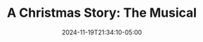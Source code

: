 ---
title: "A Christmas Story: The Musical"
Theatre: Alhambra Theatre & Dining
Venue: Alhambra Theatre
date: 2024-11-19T21:34:10-05:00
opening_date: 2024-11-21
closing_date: 2024-12-24
showtimes:
  - 2024-11-21 18:00:00
  - 2024-11-22 17:45:00
  - 2024-11-23 12:00:00
  - 2024-11-23 18:00:00
  - 2024-11-24 12:00:00
  - 2024-11-24 18:00:00
  - 2024-11-26 18:00:00
  - 2024-11-27 18:00:00
  - 2024-11-29 18:00:00
  - 2024-11-30 12:00:00
  - 2024-11-30 18:00:00
  - 2024-12-01 12:00:00
  - 2024-12-01 18:00:00
  - 2024-12-03 18:00:00
  - 2024-12-04 12:00:00
  - 2024-12-04 18:00:00
  - 2024-12-06 18:00:00
  - 2024-12-07 12:00:00
  - 2024-12-07 18:00:00
  - 2024-12-08 12:00:00
  - 2024-12-08 18:00:00
  - 2024-12-10 18:00:00
  - 2024-12-11 12:00:00
  - 2024-12-11 18:00:00
  - 2024-12-13 18:00:00
  - 2024-12-14 12:00:00
  - 2024-12-14 18:00:00
  - 2024-12-15 12:00:00
  - 2024-12-15 18:00:00
  - 2024-12-18 12:00:00
  - 2024-12-18 18:00:00
  - 2024-12-19 12:00:00
  - 2024-12-19 18:00:00
  - 2024-12-20 18:00:00
  - 2024-12-21 12:00:00
  - 2024-12-21 18:00:00
  - 2024-12-22 12:00:00
  - 2024-12-22 18:00:00
  - 2024-12-24 12:00:00
  - 2024-12-24 18:00:00
featured_image: 2024-A-Christmas-Story-The-Musical.webp
featured_image_alt: "Promotional image for 'A Christmas Story: The Musical,' featuring the famous leg lamp with a fringed lampshade, set against a red and white logo with playful, festive lettering. The image captures the whimsical and nostalgic essence of the musical based on the classic holiday film."
featured_image_caption: "Step into the holiday spirit with 'A Christmas Story: The Musical' at the Alhambra Theatre & Dining. Relive the iconic, heartwarming tale this festive season!"
featured_image_attr: 
featured_image_attr_link: 
program: 2024-A-Christmas-Story.pdf
Website: 
Tickets: https://sales.alhambrajax.com/100/tickets.shows.html?playID=1463&_s=&sid=b7926b0d30594811496b690960d809ea&qty_target=0
show_details: 
cast:
  - Jean Shepherd: Jonathan Van Dyke
  - The Old Man: Craig Sherman
  - Mother: Jennifer Medure
  - Ralphie Parker: Keegan Carroll
  - Randy Parker: Elijah Lawless
  - Miss Shields: Nikki Spies
  - Scut Farkus: Vanson Michael Voce
  - Grover Dill: Daniel Champeau
  - Schwartz: Kai Zandman
  - Flick: Jake Ayers
  - Esther Jane: Baylee Weidner
  - Mary Beth: Madison Kalyan
  - Santa: James Skiba
  - Adult Ensemble:
    - Johnny Flannagan
    - James Skiba
    - Johnny Warren
    - Sarah Middough
    - Ellen Shaw
    - Assata Davis
    - Louise Bariso
  - Youth Ensemble:
    - Collin Galvin
    - Blake Kalyan
    - Ivy Ayers
    - Violet Feyen
    - Zachary Swartz
    - Kennedy Swartz
understudies:
  - Jean Shepherd & Santa: Johnny Flannagan
  - The Old Man: James Skiba
  - Mother & Miss Shields:
      - Sarah Middough
      - Ellen Shaw
  - Ralphie: Jake Ayers
  - Randy:
      - Blake Kalyan
      - Ivy Ayers
  - Scut Farkus:
      - Johnny Warren
      - Collin Galvin
  - Grover Dill:
      - Collin Galvin
      - Blake Kalyan
  - Esther Jane & Mary Beth:
      - Ivy Ayers
      - Violet Feyen
  - Schwartz & Flick:
      - Collin Galvin
      - Zachary Swartz
---